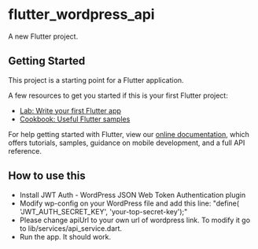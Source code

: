 # flutter_wordpress_api

A new Flutter project.

## Getting Started

This project is a starting point for a Flutter application.

A few resources to get you started if this is your first Flutter project:

- [Lab: Write your first Flutter app](https://flutter.dev/docs/get-started/codelab)
- [Cookbook: Useful Flutter samples](https://flutter.dev/docs/cookbook)

For help getting started with Flutter, view our
[online documentation](https://flutter.dev/docs), which offers tutorials,
samples, guidance on mobile development, and a full API reference.

## How to use this
- Install JWT Auth - WordPress JSON Web Token Authentication plugin
- Modify wp-config on your WordPress file and add this line: "define( 'JWT_AUTH_SECRET_KEY', 'your-top-secret-key');"
- Please change apiUrl to your own url of wordpress link. To modify it go to lib/services/api_service.dart. 
- Run the app. It should work.
